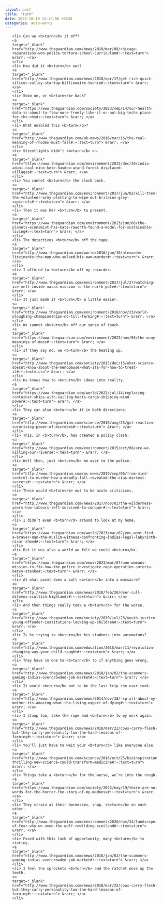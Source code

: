 ```yaml
---
layout: post
title: "turn"
date: 2023-10-10 12:34:56 +0530
categories: auto-words
---
```

<ol>

    <li> Can we <b>turn</b> it off?
    <a 
    target="_blank" 
    href="http://www.theguardian.com/news/2019/mar/08/chicago-reparations-won-police-torture-school-curriculum#:~:text=turn"> &rarr; </a>
    </li>
    <li> How did it <b>turn</b> out?
    <a 
    target="_blank" 
    href="http://www.theguardian.com/news/2018/apr/17/get-rich-quick-silicon-valley-startup-billionaire-techie#:~:text=turn"> &rarr; </a>
    </li>
    <li> Swim on, or <b>turn</b> back?
    <a 
    target="_blank" 
    href="https://www.theguardian.com/society/2023/sep/14/our-health-data-is-about-to-flow-more-freely-like-it-or-not-big-techs-plans-for-the-nhs#:~:text=turn"> &rarr; </a>
    </li>
    <li> What enabled this <b>turn</b>?
    <a 
    target="_blank" 
    href="http://www.theguardian.com/uk-news/2016/mar/16/the-real-meaning-of-rhodes-must-fall#:~:text=turn"> &rarr; </a>
    </li>
    <li> Streetlights didn’t <b>turn</b> on.
    <a 
    target="_blank" 
    href="https://www.theguardian.com/environment/2022/dec/20/india-adani-coal-mine-kete-hasdeo-arand-forest-displaced-villages#:~:text=turn"> &rarr; </a>
    </li>
    <li> You cannot <b>turn</b> the clock back.
    <a 
    target="_blank" 
    href="http://www.theguardian.com/environment/2017/jun/02/kill-them-the-volunteer-army-plotting-to-wipe-out-britains-grey-squirrels#:~:text=turn"> &rarr; </a>
    </li>
    <li> Then it was her <b>turn</b> to present.
    <a 
    target="_blank" 
    href="https://www.theguardian.com/environment/2023/jun/08/the-planets-economist-has-kate-raworth-found-a-model-for-sustainable-living#:~:text=turn"> &rarr; </a>
    </li>
    <li> The detectives <b>turn</b> off the tape.
    <a 
    target="_blank" 
    href="http://www.theguardian.com/world/2016/jan/19/alexander-litvinenko-the-man-who-solved-his-own-murder#:~:text=turn"> &rarr; </a>
    </li>
    <li> I offered to <b>turn</b> off my recorder.
    <a 
    target="_blank" 
    href="http://www.theguardian.com/environment/2017/jul/27/watching-ice-melt-inside-nasas-mission-to-the-north-pole#:~:text=turn"> &rarr; </a>
    </li>
    <li> It just made it <b>turn</b> a little easier.
    <a 
    target="_blank" 
    href="http://www.theguardian.com/environment/2018/nov/23/world-ploughing-championships-no-till-farming#:~:text=turn"> &rarr; </a>
    </li>
    <li> We cannot <b>turn</b> off our sense of touch.
    <a 
    target="_blank" 
    href="https://www.theguardian.com/environment/2022/nov/03/the-many-meanings-of-moss#:~:text=turn"> &rarr; </a>
    </li>
    <li> If they say no, we <b>turn</b> the heating up.
    <a 
    target="_blank" 
    href="http://www.theguardian.com/society/2015/dec/15/what-science-doesnt-know-about-the-menopause-what-its-for-how-to-treat-it#:~:text=turn"> &rarr; </a>
    </li>
    <li> He knows how to <b>turn</b> ideas into reality.
    <a 
    target="_blank" 
    href="https://www.theguardian.com/world/2022/jul/14/replacing-container-ships-with-sailing-boats-cargo-shipping-wind-power#:~:text=turn"> &rarr; </a>
    </li>
    <li> They can also <b>turn</b> it in both directions.
    <a 
    target="_blank" 
    href="http://www.theguardian.com/science/2016/aug/25/gut-reaction-surprising-power-of-microbes#:~:text=turn"> &rarr; </a>
    </li>
    <li> This, in <b>turn</b>, has created a policy clash.
    <a 
    target="_blank" 
    href="http://www.theguardian.com/environment/2015/oct/08/are-we-killing-our-rivers#:~:text=turn"> &rarr; </a>
    </li>
    <li> Well then, just <b>turn</b> me over to the police.
    <a 
    target="_blank" 
    href="http://www.theguardian.com/us-news/2019/sep/06/from-mind-control-to-murder-how-a-deadly-fall-revealed-the-cias-darkest-secrets#:~:text=turn"> &rarr; </a>
    </li>
    <li> These would <b>turn</b> out to be acute criticisms.
    <a 
    target="_blank" 
    href="http://www.theguardian.com/news/2017/nov/03/the-wilderness-years-how-labours-left-survived-to-conquer#:~:text=turn"> &rarr; </a>
    </li>
    <li> I didn’t even <b>turn</b> around to look at my home.
    <a 
    target="_blank" 
    href="https://www.theguardian.com/world/2023/mar/02/you-wont-find-a-braver-man-the-muslim-witness-confronting-indias-legal-labyrinth-nisar-ahmed#:~:text=turn"> &rarr; </a>
    </li>
    <li> But it was also a world we felt we could <b>turn</b>.
    <a 
    target="_blank" 
    href="https://www.theguardian.com/news/2023/mar/07/one-womans-mission-to-fix-how-the-police-investigate-rape-operation-soteria-betsy-stanko#:~:text=turn"> &rarr; </a>
    </li>
    <li> At what point does a cull <b>turn</b> into a massacre?
    <a 
    target="_blank" 
    href="http://www.theguardian.com/news/2018/feb/20/deer-cull-dilemma-scottish-highlands#:~:text=turn"> &rarr; </a>
    </li>
    <li> And then things really took a <b>turn</b> for the worse.
    <a 
    target="_blank" 
    href="http://www.theguardian.com/society/2020/jul/23/youth-justice-young-offender-institutions-locking-up-children#:~:text=turn"> &rarr; </a>
    </li>
    <li> Is he trying to <b>turn</b> his students into automatons?
    <a 
    target="_blank" 
    href="http://www.theguardian.com/education/2015/mar/11/revolution-changing-way-your-child-taught#:~:text=turn"> &rarr; </a>
    </li>
    <li> They have no one to <b>turn</b> to if anything goes wrong.
    <a 
    target="_blank" 
    href="http://www.theguardian.com/news/2018/jan/02/the-scammers-gaming-indias-overcrowded-job-market#:~:text=turn"> &rarr; </a>
    </li>
    <li> It would <b>turn</b> out to be the last trip she ever took.
    <a 
    target="_blank" 
    href="http://www.theguardian.com/news/2014/nov/18/-sp-all-about-my-mother-its-amazing-what-the-living-expect-of-dying#:~:text=turn"> &rarr; </a>
    </li>
    <li> I stoop low, take the rope and <b>turn</b> to my work again.
    <a 
    target="_blank" 
    href="http://www.theguardian.com/news/2018/mar/22/cows-carry-flesh-but-they-carry-personality-too-the-hard-lessons-of-farming#:~:text=turn"> &rarr; </a>
    </li>
    <li> You’ll just have to wait your <b>turn</b> like everyone else.
    <a 
    target="_blank" 
    href="http://www.theguardian.com/science/2016/oct/25/bioinspiration-thrilling-new-science-could-transform-medicine#:~:text=turn"> &rarr; </a>
    </li>
    <li> Things take a <b>turn</b> for the worse, we’re into the rough.
    <a 
    target="_blank" 
    href="https://www.theguardian.com/society/2022/may/19/there-are-no-words-for-the-horror-the-story-of-my-madness#:~:text=turn"> &rarr; </a>
    </li>
    <li> They strain at their harnesses, snap, <b>turn</b> on each other.
    <a 
    target="_blank" 
    href="http://www.theguardian.com/environment/2020/nov/24/landscape-of-fear-why-we-need-the-wolf-rewilding-scotland#:~:text=turn"> &rarr; </a>
    </li>
    <li> Faced with this lack of opportunity, many <b>turn</b> to rioting.
    <a 
    target="_blank" 
    href="http://www.theguardian.com/news/2018/jan/02/the-scammers-gaming-indias-overcrowded-job-market#:~:text=turn"> &rarr; </a>
    </li>
    <li> I feel the sprockets <b>turn</b> and the ratchet move up the teeth.
    <a 
    target="_blank" 
    href="http://www.theguardian.com/news/2018/mar/22/cows-carry-flesh-but-they-carry-personality-too-the-hard-lessons-of-farming#:~:text=turn"> &rarr; </a>
    </li>